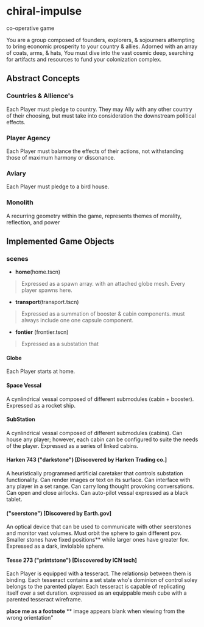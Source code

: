 # chiral-impulse
co-operative game

  You are a group composed of founders, explorers, & sojourners attempting to bring economic prosperity to your country & allies. Adorned with an array of coats, arms, & hats, You must dive into the vast cosmic deep, searching for artifacts and resources to fund your colonization complex. 

## Abstract Concepts
### Countries & Allience's
  Each Player must pledge to country. They may Ally with any other country of their choosing, but must take into consideration the downstream political effects. 

### Player Agency
  Each Player must balance the effects of their actions, not withstanding those of maximum harmony or dissonance. 

### Aviary
  Each Player must pledge to a bird house. 

### Monolith 
  A recurring geometry within the game, represents themes of morality, reflection, and power

## Implemented Game Objects 

### scenes
- **home**(home.tscn)
> Expressed as a spawn array. with an attached globe mesh. Every player spawns here. 
- **transport**(transport.tscn)
> Expressed as a summation of booster & cabin components. must always include one one capsule component. 
- **fontier** (frontier.tscn)
> Expressed as a substation that 



#### Globe
  Each Player starts at home. 
#### Space Vessal
  A cynlindrical vessal composed of different submodules (cabin + booster). Expressed as a rocket ship.
#### SubStation
  A cynlindrical vessal composed of different submodules (cabins). Can house any player; however, each cabin can be configured to suite the needs of the player. Expressed as a series of linked cabins.
  
#### Harken 743 ("darkstone") [Discovered by Harken Trading co.]
  A heuristically programmed artificial caretaker that controls substation functionality. 
  Can render images or text on its surface. 
  Can interface with any player in a set range. 
  Can carry long thought provoking conversations.
  Can open and close airlocks. 
  Can auto-pilot vessal
  expressed as a black tablet.

  #### ("seerstone") [Discovered by Earth.gov]
  An optical device that can be used to communicate with other seerstones and monitor vast volumes. 
  Must orbit the sphere to gain different pov.
  Smaller stones have fixed positions** while larger ones have greater fov.
  Expressed as a dark, inviolable sphere. 

  #### Tesse 273 ("printstone") [Discovered by ICN tech]
  Each Player is equipped with a tesseract. The relationsip between them is binding.
  Each tesseract contains a set state who's dominion of control soley belongs to the parented player. 
  Each tesseract is capable of replicating itself over a set duration. 
  expressed as an equippable mesh cube with a parented tesseract wireframe. 
  

  **place me as a footnote**
  ** image appears blank when viewing from the wrong orientation"
  







